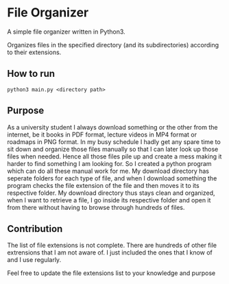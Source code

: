 # File Organizer

A simple file organizer written in Python3.

Organizes files in the specified directory (and its subdirectories) according to their extensions. 

## How to run

`python3 main.py <directory path>`

## Purpose

As a university student I always download something or the other from the internet, be it books in PDF format, lecture videos in MP4 format or roadmaps in PNG format. In my busy schedule I hadly get any spare time to sit down and organize those files manually so that I can later look up those files when needed. Hence all those files pile up and create a mess making it harder to find something I am looking for. So I created a python program which can do all these manual work for me. My download directory has seperate folders for each type of file, and when I download something the program checks the file extension of the file and then moves it to its respective folder. My download directory thus stays clean and organized, when I want to retrieve a file, I go inside its respective folder and open it from there without having to browse through hundreds of files.

## Contribution

The list of file extensions is not complete. There are hundreds of other file extrensions that I am not aware of. I just included the ones that I know of and I use regularly. 

Feel free to update the file extensions list to your knowledge and purpose
